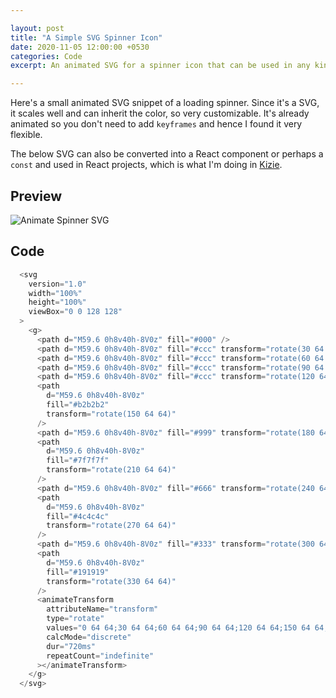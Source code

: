 ```yaml
---

layout: post
title: "A Simple SVG Spinner Icon"
date: 2020-11-05 12:00:00 +0530
categories: Code
excerpt: An animated SVG for a spinner icon that can be used in any kind of project

---
```


Here's a small animated SVG snippet of a loading spinner.
Since it's a SVG, it scales well and can inherit the color,
so very customizable. It's already animated so you don't need
to add `keyframes` and hence I found it very flexible.

The below SVG can also be converted into a React component or
perhaps a `const` and used in React projects, 
which is what I'm doing in [Kizie](https://kizie.co).


## Preview

![Animate Spinner SVG](/images/posts/spinner.svg)

## Code

```js
  <svg
    version="1.0"
    width="100%"
    height="100%"
    viewBox="0 0 128 128"
  >
    <g>
      <path d="M59.6 0h8v40h-8V0z" fill="#000" />
      <path d="M59.6 0h8v40h-8V0z" fill="#ccc" transform="rotate(30 64 64)" />
      <path d="M59.6 0h8v40h-8V0z" fill="#ccc" transform="rotate(60 64 64)" />
      <path d="M59.6 0h8v40h-8V0z" fill="#ccc" transform="rotate(90 64 64)" />
      <path d="M59.6 0h8v40h-8V0z" fill="#ccc" transform="rotate(120 64 64)" />
      <path
        d="M59.6 0h8v40h-8V0z"
        fill="#b2b2b2"
        transform="rotate(150 64 64)"
      />
      <path d="M59.6 0h8v40h-8V0z" fill="#999" transform="rotate(180 64 64)" />
      <path
        d="M59.6 0h8v40h-8V0z"
        fill="#7f7f7f"
        transform="rotate(210 64 64)"
      />
      <path d="M59.6 0h8v40h-8V0z" fill="#666" transform="rotate(240 64 64)" />
      <path
        d="M59.6 0h8v40h-8V0z"
        fill="#4c4c4c"
        transform="rotate(270 64 64)"
      />
      <path d="M59.6 0h8v40h-8V0z" fill="#333" transform="rotate(300 64 64)" />
      <path
        d="M59.6 0h8v40h-8V0z"
        fill="#191919"
        transform="rotate(330 64 64)"
      />
      <animateTransform
        attributeName="transform"
        type="rotate"
        values="0 64 64;30 64 64;60 64 64;90 64 64;120 64 64;150 64 64;180 64 64;210 64 64;240 64 64;270 64 64;300 64 64;330 64 64"
        calcMode="discrete"
        dur="720ms"
        repeatCount="indefinite"
      ></animateTransform>
    </g>
  </svg>
```
